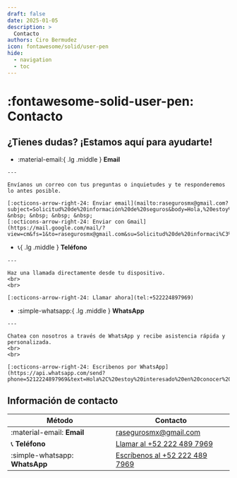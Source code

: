 ```yaml
---
draft: false
date: 2025-01-05
description: >
  Contacto
authors: Ciro Bermudez
icon: fontawesome/solid/user-pen
hide: 
  - navigation
  - toc
---
```


# :fontawesome-solid-user-pen: Contacto

## ¿Tienes dudas? ¡Estamos aquí para ayudarte!

<div class="grid cards" markdown>

-    :material-email:{ .lg .middle } __Email__

    ---

    Envíanos un correo con tus preguntas o inquietudes y te responderemos lo antes posible.

    [:octicons-arrow-right-24: Enviar email](mailto:rasegurosmx@gmail.com?subject=Solicitud%20de%20información%20de%20seguros&body=Hola,%20estoy%20interesado%20en%20conocer%20más%20sobre%20las%20opciones%20de%20seguro.%20Agradecería%20su%20respuesta.%20Saludos.) &nbsp; &nbsp; &nbsp; &nbsp;
    [:octicons-arrow-right-24: Enviar con Gmail](https://mail.google.com/mail/?view=cm&fs=1&to=rasegurosmx@gmail.com&su=Solicitud%20de%20informaci%C3%B3n%20de%20seguros&body=Hola,%20estoy%20interesado%20en%20conocer%20m%C3%A1s%20sobre%20las%20opciones%20de%20seguro.%20Agradecer%C3%ADa%20su%20respuesta.%20Saludos.)

-    :telephone_receiver:{ .lg .middle } __Teléfono__

    ---

    Haz una llamada directamente desde tu dispositivo.
    <br>
    <br>

    [:octicons-arrow-right-24: Llamar ahora](tel:+522224897969)

-    :simple-whatsapp:{ .lg .middle } __WhatsApp__

    ---

    Chatea con nosotros a través de WhatsApp y recibe asistencia rápida y personalizada.
    <br>
    <br>

    [:octicons-arrow-right-24: Escribenos por WhatsApp](https://api.whatsapp.com/send?phone=5212224897969&text=Hola%2C%20estoy%20interesado%20en%20conocer%20m%C3%A1s%20sobre%20las%20opciones%20de%20seguro.%20Agradecer%C3%ADa%20su%20respuesta.%20Saludos.)

</div>

## Información de contacto

| Método                            | Contacto                                                                                                                                                                                                                                          |
| --------------------------------- | ------------------------------------------------------------------------------------------------------------------------------------------------------------------------------------------------------------------------------------------------- |
| :material-email: **Email**        | [rasegurosmx@gmail.com](mailto:rasegurosmx@gmail.com?subject=Solicitud%20de%20información%20de%20seguros&body=Hola,%20estoy%20interesado%20en%20conocer%20más%20sobre%20las%20opciones%20de%20seguro.%20Agradecería%20su%20respuesta.%20Saludos.) |
| :telephone_receiver: **Teléfono** | [Llamar al +52 222 489 7969](tel:+522224897969)                                                                                                                                                                                                   |
| :simple-whatsapp: **WhatsApp**    | [Escríbenos al +52 222 489 7969](https://api.whatsapp.com/send?phone=5212224897969&text=Hola%2C%20estoy%20interesado%20en%20conocer%20m%C3%A1s%20sobre%20las%20opciones%20de%20seguro.%20Agradecer%C3%ADa%20su%20respuesta.%20Saludos.)           |

